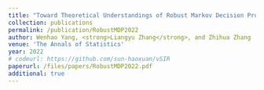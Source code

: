 ```yaml
---
title: "Toward Theoretical Understandings of Robust Markov Decision Processes: Sample Complexity and Asymptotics"
collection: publications
permalink: /publication/RobustMDP2022
author: Wenhao Yang, <strong>Liangyu Zhang</strong>, and Zhihua Zhang
venue: 'The Annals of Statistics'
year: 2022
# codeurl: https://github.com/sun-haoxuan/vSIR
paperurl: /files/papers/RobustMDP2022.pdf
additional: true
---
```

